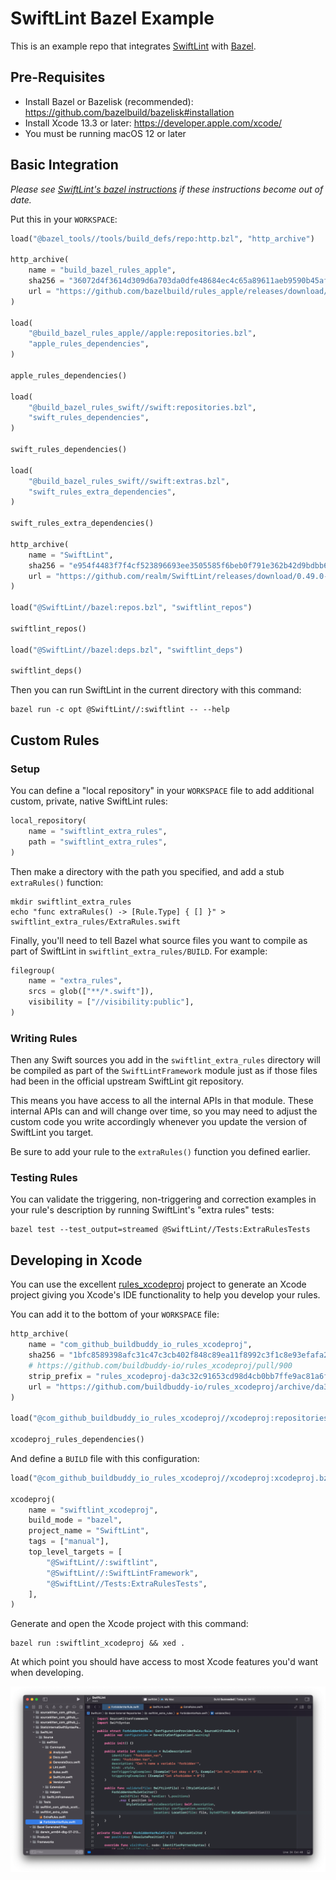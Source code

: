 # SwiftLint Bazel Example

This is an example repo that integrates [SwiftLint][SwiftLint] with
[Bazel][Bazel].

## Pre-Requisites

* Install Bazel or Bazelisk (recommended): https://github.com/bazelbuild/bazelisk#installation
* Install Xcode 13.3 or later: https://developer.apple.com/xcode/
* You must be running macOS 12 or later

## Basic Integration

_Please see [SwiftLint's bazel instructions][swiftlint-bazel-instructions]
if these instructions become out of date._

Put this in your `WORKSPACE`:

```python
load("@bazel_tools//tools/build_defs/repo:http.bzl", "http_archive")

http_archive(
    name = "build_bazel_rules_apple",
    sha256 = "36072d4f3614d309d6a703da0dfe48684ec4c65a89611aeb9590b45af7a3e592",
    url = "https://github.com/bazelbuild/rules_apple/releases/download/1.0.1/rules_apple.1.0.1.tar.gz",
)

load(
    "@build_bazel_rules_apple//apple:repositories.bzl",
    "apple_rules_dependencies",
)

apple_rules_dependencies()

load(
    "@build_bazel_rules_swift//swift:repositories.bzl",
    "swift_rules_dependencies",
)

swift_rules_dependencies()

load(
    "@build_bazel_rules_swift//swift:extras.bzl",
    "swift_rules_extra_dependencies",
)

swift_rules_extra_dependencies()

http_archive(
    name = "SwiftLint",
    sha256 = "e954f4483f7f4cf523896693ee3505585f6beb0f791e362b42d9bdbb615f051a",
    url = "https://github.com/realm/SwiftLint/releases/download/0.49.0-rc.1/bazel.tar.gz",
)

load("@SwiftLint//bazel:repos.bzl", "swiftlint_repos")

swiftlint_repos()

load("@SwiftLint//bazel:deps.bzl", "swiftlint_deps")

swiftlint_deps()
```

Then you can run SwiftLint in the current directory with this command:

```console
bazel run -c opt @SwiftLint//:swiftlint -- --help
```

## Custom Rules

### Setup

You can define a "local repository" in your `WORKSPACE` file to add
additional custom, private, native SwiftLint rules:

```python
local_repository(
    name = "swiftlint_extra_rules",
    path = "swiftlint_extra_rules",
)
```

Then make a directory with the path you specified, and add a stub
`extraRules()` function:

```console
mkdir swiftlint_extra_rules
echo "func extraRules() -> [Rule.Type] { [] }" > swiftlint_extra_rules/ExtraRules.swift
```

Finally, you'll need to tell Bazel what source files you want to compile
as part of SwiftLint in `swiftlint_extra_rules/BUILD`. For example:

```python
filegroup(
    name = "extra_rules",
    srcs = glob(["**/*.swift"]),
    visibility = ["//visibility:public"],
)
```

### Writing Rules

Then any Swift sources you add in the `swiftlint_extra_rules` directory
will be compiled as part of the `SwiftLintFramework` module just as if
those files had been in the official upstream SwiftLint git repository.

This means you have access to all the internal APIs in that module.
These internal APIs can and will change over time, so you may need to
adjust the custom code you write accordingly whenever you update the
version of SwiftLint you target.

Be sure to add your rule to the `extraRules()` function you defined
earlier.

### Testing Rules

You can validate the triggering, non-triggering and correction examples
in your rule's description by running SwiftLint's "extra rules" tests:

```console
bazel test --test_output=streamed @SwiftLint//Tests:ExtraRulesTests
```

## Developing in Xcode

You can use the excellent [rules_xcodeproj][rules_xcodeproj] project to
generate an Xcode project giving you Xcode's IDE functionality to help
you develop your rules.

You can add it to the bottom of your `WORKSPACE` file:

```python
http_archive(
    name = "com_github_buildbuddy_io_rules_xcodeproj",
    sha256 = "1bfc8589398afc31c47c3cb402f848c89ea11f8992c3f1c8e93efafa23619a7f",
    # https://github.com/buildbuddy-io/rules_xcodeproj/pull/900
    strip_prefix = "rules_xcodeproj-da3c32c91653cd98d4cb0bb7ffe9ac81a6f5f800",
    url = "https://github.com/buildbuddy-io/rules_xcodeproj/archive/da3c32c91653cd98d4cb0bb7ffe9ac81a6f5f800.tar.gz",
)

load("@com_github_buildbuddy_io_rules_xcodeproj//xcodeproj:repositories.bzl", "xcodeproj_rules_dependencies")

xcodeproj_rules_dependencies()
```

And define a `BUILD` file with this configuration:

```python
load("@com_github_buildbuddy_io_rules_xcodeproj//xcodeproj:xcodeproj.bzl", "xcodeproj")

xcodeproj(
    name = "swiftlint_xcodeproj",
    build_mode = "bazel",
    project_name = "SwiftLint",
    tags = ["manual"],
    top_level_targets = [
        "@SwiftLint//:swiftlint",
        "@SwiftLint//:SwiftLintFramework",
        "@SwiftLint//Tests:ExtraRulesTests",
    ],
)
```

Generate and open the Xcode project with this command:

```console
bazel run :swiftlint_xcodeproj && xed .
```

At which point you should have access to most Xcode features you'd want
when developing.

![Xcode](xcode.png)

[SwiftLint]: https://github.com/realm/SwiftLint
[Bazel]: https://bazel.build
[swiftlint-bazel-instructions]: https://github.com/realm/SwiftLint#using-bazel
[rules_xcodeproj]: https://github.com/buildbuddy-io/rules_xcodeproj
